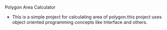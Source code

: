 Polygon Area Calculator

* This is a simple project for calculating area of polygon.this project uses object oriented 
programming concepts like Interface and others.

